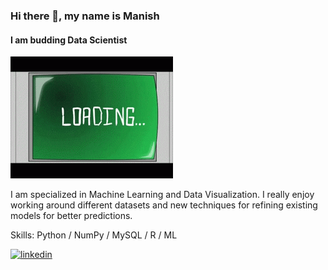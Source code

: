 ### Hi there 👋, my name is Manish
#### I am budding Data Scientist
![I am budding Data Scientist](https://github.com/ManishDhawal/ManishDhawal/blob/main/giphy%20(1).gif)

I am specialized in Machine Learning and Data Visualization. I really enjoy working around different datasets and new techniques for refining existing models for better predictions.

Skills: Python / NumPy / MySQL / R / ML



[<img src='https://cdn.jsdelivr.net/npm/simple-icons@3.0.1/icons/linkedin.svg' alt='linkedin' height='40'>](https://www.linkedin.com/in/https://www.linkedin.com/in/manishdhawal//)  
